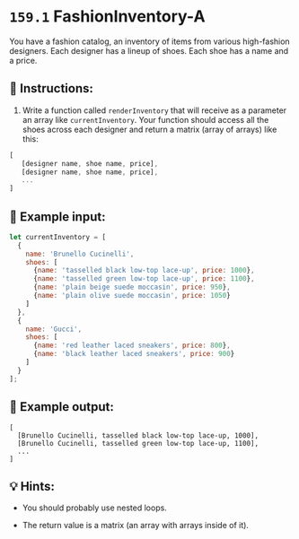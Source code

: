 # `159.1` FashionInventory-A

You have a fashion catalog, an inventory of items from various high-fashion designers. Each designer has a lineup of shoes. Each shoe has a name and a price.

## 📝 Instructions:

1. Write a function called `renderInventory` that will receive as a parameter an array like `currentInventory`. Your function should access all the shoes across each designer and return a matrix (array of arrays) like this:

```js
[
   [designer name, shoe name, price],
   [designer name, shoe name, price],
   ...
]
```

## 📎 Example input:
 
```js
let currentInventory = [
  {
    name: 'Brunello Cucinelli',
    shoes: [
      {name: 'tasselled black low-top lace-up', price: 1000},
      {name: 'tasselled green low-top lace-up', price: 1100},
      {name: 'plain beige suede moccasin', price: 950},
      {name: 'plain olive suede moccasin', price: 1050}
    ]
  },
  {
    name: 'Gucci',
    shoes: [
      {name: 'red leather laced sneakers', price: 800},
      {name: 'black leather laced sneakers', price: 900}
    ]
  }
];
```

## 📎 Example output:

```Js
[
  [Brunello Cucinelli, tasselled black low-top lace-up, 1000],
  [Brunello Cucinelli, tasselled green low-top lace-up, 1100],
  ...
]
```

## 💡 Hints:

+ You should probably use nested loops.

+ The return value is a matrix (an array with arrays inside of it).
